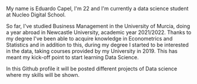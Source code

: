 My name is Eduardo Capel, I'm 22 and I'm currently a data science student at Nucleo Digital School.
 
So far, I've studied Business Management in the University of Murcia, doing a year abroad in Newcastle University, academic year 2021/2022. Thanks to my degree I've been able to acquire knowledge in Econometrics and Statistics and in addition to this, during my degree I started to be interested in the data, taking courses provided by my University in 2019. This has meant my kick-off point to start learning Data Science.
 
In this Github profile it will be posted different projects of Data science where my skills will be shown.




